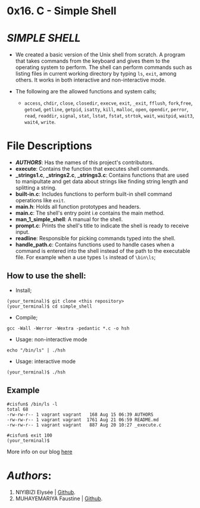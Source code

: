 # 0x16. C - Simple Shell
# *SIMPLE SHELL*
* We created a basic version of the Unix shell from scratch. A program that takes commands from the keyboard and gives them to the operating system to perform. The shell can perform commands such as listing files in current working directory by typing `ls`, `exit`, among others. It works in both interactive and non-interactive mode.

* The following are the allowed functions and system calls;
  * `access`, `chdir`, `close`, `closedir`, `execve`, `exit`, `_exit`, `fflush`, `fork`,`free`, `getcwd`, `getline`, `getpid`, `isatty`, `kill`, `malloc`, `open`, `opendir`, `perror`, `read`, `readdir`, `signal`, `stat`, `lstat`, `fstat`, `strtok`, `wait`, `waitpid`, `wait3`, `wait4`, `write`.

# File Descriptions
* *__AUTHORS__*: Has the names of this project's contributors.
* **execute**: Contains the function that executes shell commands.
* **_strings1.c**, **_strings2.c**, **_strings3.c**: Contains functions that are used to manipultate and get data about strings like finding string length and splitting a string.
* **built-in.c**: Includes functions to perform built-in shell command operations like `exit`.
* **main.h**: Holds all function prototypes and headers.
* **main.c**: The shell's entry point i.e contains the main method.
* **man_1_simple_shell**: A manual for the shell.
* **prompt.c**: Prints the shell's title to indicate the shell is ready to receive input.
* **readline**: Responsible for picking commands typed into the shell.
* **handle_path.c**: Contains functions used to handle cases when a command is entered into the shell instead of the path to the executable file. For example when a use types `ls` instead of `\bin\ls`;
## How to use the shell:
* Install;
```
(your_terminal)$ git clone <this repository>
(your_terminal)$ cd simple_shell
```
* Compile;
```
gcc -Wall -Werror -Wextra -pedantic *.c -o hsh
```
* Usage: non-interactive mode
```
echo "/bin/ls" | ./hsh
```
* Usage: interactive mode
```
(your_terminal)$ ./hsh
```
## Example
```
#cisfun$ /bin/ls -l
total 68
-rw-rw-r-- 1 vagrant vagrant   168 Aug 15 06:39 AUTHORS
-rw-rw-r-- 1 vagrant vagrant  1761 Aug 21 06:59 README.md
-rw-rw-r-- 1 vagrant vagrant   887 Aug 20 10:27 _execute.c

#cisfun$ exit 100
(your_terminal)$
```
More info on our blog [here](https://medium.com/@muxanz/how-the-shell-works-internally-when-entering-a-command-42f08458870)

# _Authors_:
1. NIYIBIZI Elysée | [Github](https://github.com/elyse502).
2. MUHAYEMARIYA Faustine | [Github](https://github.com/faustine-van).
